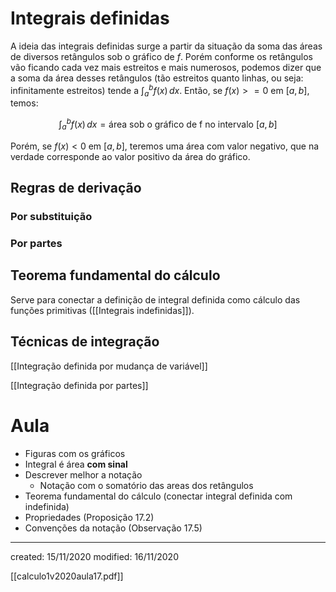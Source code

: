 # Integrais definidas
A ideia das integrais definidas surge a partir da situação da soma das áreas de diversos retângulos sob o gráfico de $f$. Porém conforme os retângulos vão ficando cada vez mais estreitos e mais numerosos, podemos dizer que a soma da área desses retângulos (tão estreitos quanto linhas, ou seja: infinitamente estreitos) tende a $\displaystyle\int_a^b{f(x)}\,dx$.
Então, se $f(x)>=0$ em $[a,b]$, temos:

$$
\int_a^b{f(x)}\,dx=\text{área sob o gráfico de f no intervalo } [a,b]
$$

Porém, se $f(x)<0$ em $[a,b]$, teremos uma área com valor negativo, que na verdade corresponde ao valor positivo da área do gráfico.

## Regras de derivação
### Por substituição

### Por partes

## Teorema fundamental do cálculo
Serve para conectar a definição de integral definida como cálculo das funções primitivas ([[Integrais indefinidas]]).

## Técnicas de integração 
[[Integração definida por mudança de variável]]

[[Integração definida por partes]]

# Aula
- Figuras com os gráficos
- Integral é área **com sinal**
- Descrever melhor a notação
	- Notação com o somatório das areas dos retângulos
- Teorema fundamental do cálculo (conectar integral definida com indefinida)
- Propriedades (Proposição 17.2)
- Convenções da notação (Observação 17.5)

---

created: 15/11/2020
modified: 16/11/2020

[[calculo1v2020aula17.pdf]]
